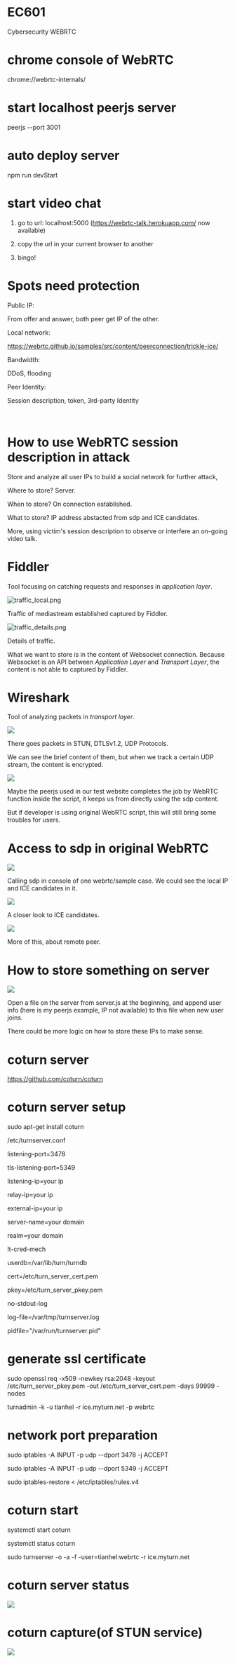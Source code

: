 # EC601
 Cybersecurity WEBRTC

# chrome console of WebRTC

chrome://webrtc-internals/

# start localhost peerjs server

peerjs --port 3001

# auto deploy server

npm run devStart

# start video chat

1) go to url: localhost:5000 (https://webrtc-talk.herokuapp.com/ now available)

2) copy the url in your current browser to another

3) bingo!

# Spots need protection

Public IP:

From offer and answer, both peer get IP of the other.

Local network:

https://webrtc.github.io/samples/src/content/peerconnection/trickle-ice/

Bandwidth:

DDoS, flooding

Peer Identity:

Session description, token, 3rd-party Identity

&nbsp;

# How to use WebRTC session description in attack

Store and analyze all user IPs to build a social network for further attack,

Where to store? Server.

When to store? On connection established.

What to store? IP address abstacted from sdp and ICE candidates.

More, using victim's session description to observe or interfere an on-going video talk. 

# Fiddler

Tool focusing on catching requests and responses in _application layer_.

![traffic_local.png](https://ryan2214.github.io/EC601/traffic_local.png)

Traffic of mediastream established captured by Fiddler.

![traffic_details.png](https://ryan2214.github.io/EC601/traffic_details.png)

Details of traffic.

What we want to store is in the content of Websocket connection. Because Websocket is an API between _Application Layer_ and _Transport Layer_, the content is not able to captured by Fiddler.

# Wireshark

Tool of analyzing packets in _transport layer_.

![](https://ryan2214.github.io/EC601/ws_packets.png)

There goes packets in STUN, DTLSv1.2, UDP Protocols. 

We can see the brief content of them, but when we track a certain UDP stream, the content is encrypted.

![](https://ryan2214.github.io/EC601/ws_stream.png)

Maybe the peerjs used in our test website completes the job by WebRTC function inside the script, it keeps us from directly using the sdp content.

But if developer is using original WebRTC script, this will still bring some troubles for users.

# Access to sdp in original WebRTC

![](https://ryan2214.github.io/EC601/current_localdes.png)

Calling sdp in console of one webrtc/sample case. We could see the local IP and ICE candidates in it.

![](https://ryan2214.github.io/EC601/candidates.png)

A closer look to ICE candidates.

![](https://ryan2214.github.io/EC601/current_remotedes.png)

More of this, about remote peer.

# How to store something on server

![](https://ryan2214.github.io/EC601/store_userId.png)

Open a file on the server from server.js at the beginning, and append user info (here is my peerjs example, IP not available) to this file when new user joins.

There could be more logic on how to store these IPs to make sense.

# coturn server

https://github.com/coturn/coturn

# coturn server setup

sudo apt-get install coturn

/etc/turnserver.conf

listening-port=3478

tls-listening-port=5349

listening-ip=your ip

relay-ip=your ip

external-ip=your ip

server-name=your domain

realm=your domain

lt-cred-mech

userdb=/var/lib/turn/turndb

cert=/etc/turn_server_cert.pem

pkey=/etc/turn_server_pkey.pem

no-stdout-log

log-file=/var/tmp/turnserver.log

pidfile="/var/run/turnserver.pid"

# generate ssl certificate

sudo openssl req -x509 -newkey rsa:2048 -keyout   /etc/turn_server_pkey.pem -out /etc/turn_server_cert.pem -days 99999 -nodes

turnadmin -k -u tianhel -r ice.myturn.net -p webrtc

# network port preparation

sudo iptables -A INPUT -p udp --dport 3478 -j ACCEPT

sudo iptables -A INPUT -p udp --dport 5349 -j ACCEPT

sudo iptables-restore < /etc/iptables/rules.v4

# coturn start

systemctl start coturn

systemctl status coturn

sudo turnserver -o -a -f -user=tianhel:webrtc -r ice.myturn.net

# coturn server status

![](https://ryan2214.github.io/EC601/coturn_console.png)

# coturn capture(of STUN service)

![](https://ryan2214.github.io/EC601/coturn_capture.png)
